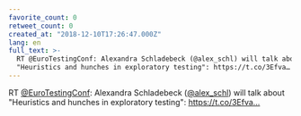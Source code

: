 ```yaml
---
favorite_count: 0
retweet_count: 0
created_at: "2018-12-10T17:26:47.000Z"
lang: en
full_text: >-
  RT @EuroTestingConf: Alexandra Schladebeck (@alex_schl) will talk about
  "Heuristics and hunches in exploratory testing": https://t.co/3Efva…
---
```


RT [@EuroTestingConf](https://twitter.com/EuroTestingConf): Alexandra
Schladebeck ([@alex_schl](https://twitter.com/alex_schl)) will talk about
"Heuristics and hunches in exploratory testing": https://t.co/3Efva…

